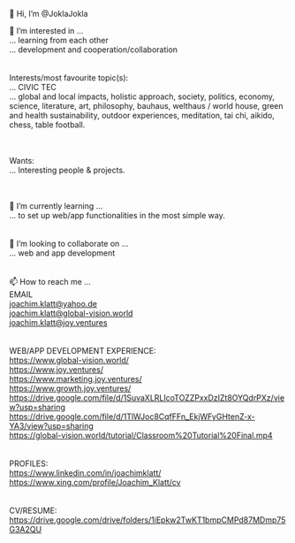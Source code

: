👋 Hi, I’m @JoklaJokla<br>

👀 I’m interested in ...<br>
... learning from each other<br>
... development and cooperation/collaboration<br>
<br><br>
Interests/most favourite topic(s):<br>
... CIVIC TEC<br>
... global and local impacts, holistic approach, society, politics, economy, science, literature, art, philosophy, bauhaus, welthaus / world house, 
green and health sustainability, outdoor experiences, meditation, tai chi, aikido, chess, table football.<br>

<br><br>
Wants:<br>
... Interesting people & projects.<br>
<br><br>

🌱 I’m currently learning ...<br>
... to set up web/app functionalities in the most simple way.<br>
<br><br>
💞️ I’m looking to collaborate on ...<br>
... web and app development<br>
<br><br>
📫 How to reach me ...<br>
EMAIL<br>
joachim.klatt@yahoo.de<br>
joachim.klatt@global-vision.world<br>
joachim.klatt@joy.ventures<br>
<br><br>
WEB/APP DEVELOPMENT EXPERIENCE:<br>
https://www.global-vision.world/<br>
https://www.joy.ventures/<br>
https://www.marketing.joy.ventures/<br>
https://www.growth.joy.ventures/<br>
https://drive.google.com/file/d/1SuvaXLRLIcoTOZZPxxDzIZt8OYQdrPXz/view?usp=sharing<br>
https://drive.google.com/file/d/1TlWJoc8CqfFFn_EkjWFyGHtenZ-x-YA3/view?usp=sharing<br>
https://global-vision.world/tutorial/Classroom%20Tutorial%20Final.mp4<br>
<br><br>
PROFILES:<br>
https://www.linkedin.com/in/joachimklatt/<br>
https://www.xing.com/profile/Joachim_Klatt/cv<br>
<br><br>
CV/RESUME:<br>
https://drive.google.com/drive/folders/1iEpkw2TwKT1bmpCMPd87MDmp75G3A2QU<br>
<br><br>
